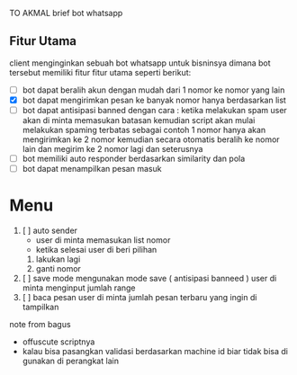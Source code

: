 TO AKMAL
brief bot whatsapp


## Fitur Utama

client menginginkan sebuah bot whatsapp untuk bisninsya dimana bot tersebut memiliki fitur fitur utama seperti berikut:

- [ ] bot dapat beralih akun dengan mudah dari 1 nomor ke nomor yang lain
- [x] bot dapat mengirimkan pesan ke banyak nomor hanya berdasarkan list
- [ ] bot dapat antisipasi banned dengan cara :
    ketika melakukan spam user akan di minta memasukan batasan
	kemudian script akan mulai melakukan spaming terbatas
	sebagai contoh 1 nomor hanya akan mengirimkan ke 2 nomor
    kemudian secara otomatis beralih ke nomor lain
	dan megirim ke 2 nomor lagi dan seterusnya
- [ ] bot memiliki auto responder berdasarkan similarity dan pola
- [ ] bot dapat menampilkan pesan masuk

# Menu
1. [ ] auto sender
	- user di minta memasukan list nomor
	- ketika selesai user di beri pilihan
	 1. lakukan lagi
	 2. ganti nomor
2. [ ] save mode
	mengunakan mode save ( antisipasi banneed )
	user di minta menginput jumlah range
3. [ ] baca pesan
	user di minta jumlah pesan terbaru yang ingin di tampilkan

note from bagus
- offuscute scriptnya
- kalau bisa pasangkan validasi berdasarkan machine id biar tidak bisa di gunakan di perangkat lain
